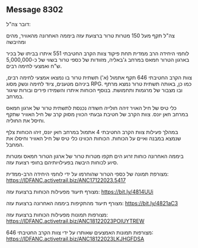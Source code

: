 ## Message 8302

דובר צה"ל:

צה"ל תקף מעל 150 מטרות טרור ברצועת עזה ביממה האחרונה מהאוויר, מהים ומהיבשה

לוחמי היחידה הרב ממדית תחת פיקוד צוות הקרב החטיבתי 551 איתרו בביתו של בכיר בארגון הטרור חמאס במרחב ג'באליה, מזוודות של כספי טרור בשווי של כ-5,000,000 ש"ח ואמצעי לחימה רבים.

צוות הקרב החטיבתי 646 תקף אתמול (א') תשתית טרור בו נמצאו אמצעי לחימה רבים, ביניהם מטענים, ציוד לחימה ונשק מסוג RPG. כמו כן, באותה תשתית טרור נמצא מרתף ובו מצבור של מרגמות ותחמושת. בנוסף הכוחות איתרו והשמידו פירים ובורות שיגור במרחב.

כלי טיס של חיל האויר זיהה חולייה חשודה נכנסת לתשתית טרור של ארגון חמאס במרחב חאן יונס. צוות הקרב של חטיבת גבעתי הכווין מסוק קרב של חיל האוויר שתקף וחיסל את החוליה.

במהלך פעילות צוות הקרב החטיבתי 4 אתמול במרחב חאן יונס, זיהו הכוחות צלף שנמצא במבנה ואיים על הכוחות. הכוחות הכווינו כלי טיס של חיל האוויר וחיסלו את המחבל.

ביממה האחרונה כוחות זרוע הים תקפו מטרות טרור של ארגון הטרור חמאס ומטרות סיוע לכוחות היבשה בפעילויותיהם בחופי רצועת עזה. 

מצורפת תמונה של כספי הטרור שהוחרמו על ידי לוחמי היחידה הרב-ממדית: https://IDFANC.activetrail.biz/ANC17122023.5417

מצורף תיעוד מפעילות הכוחות ברצועת עזה: https://bit.ly/4814UUi

מצורף תיעוד מהתקיפות ביממה האחרונה ברצועת עזה: https://bit.ly/4821aC3

מצורפות תמונות מפעילות הכוחות ברצועת עזה: https://IDFANC.activetrail.biz/ANC18122023POIUYTREW

מצורפות תמונות האמצעים שאותרו על ידי צוות הקרב החטיבתי 646: https://IDFANC.activetrail.biz/ANC18122023LKJHGFDSA

